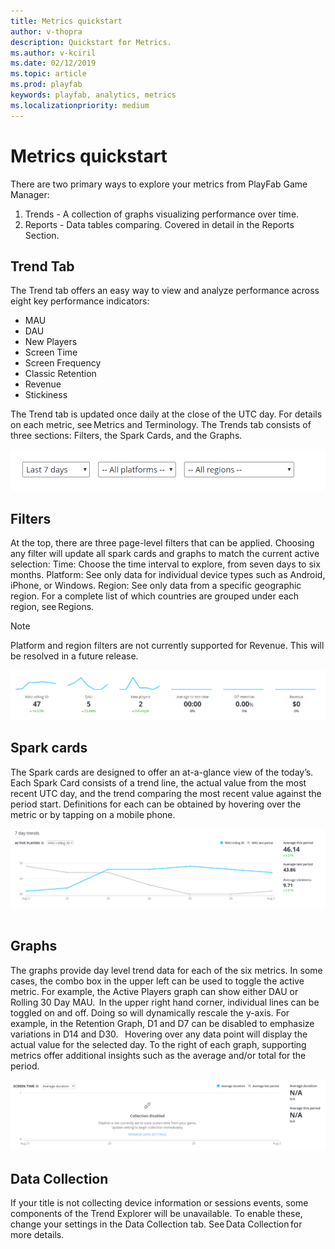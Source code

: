 ```yaml
---
title: Metrics quickstart
author: v-thopra
description: Quickstart for Metrics.
ms.author: v-kciril
ms.date: 02/12/2019
ms.topic: article
ms.prod: playfab
keywords: playfab, analytics, metrics
ms.localizationpriority: medium
---
```


# Metrics quickstart

There are two primary ways to explore your metrics from PlayFab Game Manager:   
 
1. Trends - A collection of graphs visualizing performance over time.
2. Reports - Data tables comparing. Covered in detail in the Reports Section.

## Trend Tab 

The Trend tab offers an easy way to view and analyze performance across eight key performance indicators: 

- MAU
- DAU
- New Players
- Screen Time
- Screen Frequency
- Classic Retention
- Revenue 
- Stickiness

The Trend tab is updated once daily at the close of the UTC day. For details on each metric, see Metrics and Terminology. The Trends tab consists of three sections: Filters, the Spark Cards, and the Graphs. 

![Trend Tab](media/tutorials/trends-tab.png)
 
## Filters 

At the top, there are three page-level filters that can be applied. Choosing any filter will update all spark cards and graphs to match the current active selection: 
Time: Choose the time interval to explore, from seven days to six months. 
Platform: See only data for individual device types such as Android, iPhone, or Windows. 
Region: See only data from a specific geographic region. For a complete list of which countries are grouped under each region, see Regions. 

> [!NOTE]
> Platform and region filters are not currently supported for Revenue. This will be resolved in a future release. 

![Filters](media/tutorials/filters.png) 
 
## Spark cards 

The Spark cards are designed to offer an at-a-glance view of the today’s. Each Spark Card consists of a trend line, the actual value from the most recent UTC day, and the trend comparing the most recent value against the period start. 
Definitions for each can be obtained by hovering over the metric or by tapping on a mobile phone.

![Spark Card](media/tutorials/spark-card.png)  
 
## Graphs 

The graphs provide day level trend data for each of the six metrics. In some cases, the combo box in the upper left can be used to toggle the active metric. For example, the Active Players graph can show either DAU or Rolling 30 Day MAU.  
In the upper right hand corner, individual lines can be toggled on and off. Doing so will dynamically rescale the y-axis. For example, in the Retention Graph, D1 and D7 can be disabled to emphasize variations in D14 and D30.   
Hovering over any data point will display the actual value for the selected day. 
To the right of each graph, supporting metrics offer additional insights such as the average and/or total for the period. 

![Graphs](media/tutorials/graph.png)
 
## Data Collection 

If your title is not collecting device information or sessions events, some components of the Trend Explorer will be unavailable. To enable these, change your settings in the Data Collection tab. See Data Collection for more details. 